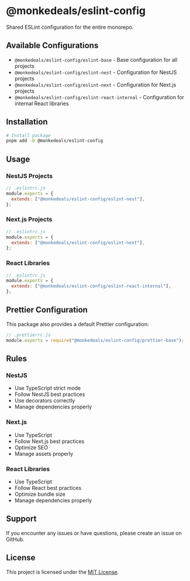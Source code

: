 # @monkedeals/eslint-config

Shared ESLint configuration for the entire monorepo.

## Available Configurations

- `@monkedeals/eslint-config/eslint-base` - Base configuration for all projects
- `@monkedeals/eslint-config/eslint-nest` - Configuration for NestJS projects
- `@monkedeals/eslint-config/eslint-next` - Configuration for Next.js projects
- `@monkedeals/eslint-config/eslint-react-internal` - Configuration for internal React libraries

## Installation

```bash
# Install package
pnpm add -D @monkedeals/eslint-config
```

## Usage

### NestJS Projects

```js
// .eslintrc.js
module.exports = {
  extends: ["@monkedeals/eslint-config/eslint-nest"],
};
```

### Next.js Projects

```js
// .eslintrc.js
module.exports = {
  extends: ["@monkedeals/eslint-config/eslint-next"],
};
```

### React Libraries

```js
// .eslintrc.js
module.exports = {
  extends: ["@monkedeals/eslint-config/eslint-react-internal"],
};
```

## Prettier Configuration

This package also provides a default Prettier configuration:

```js
// .prettierrc.js
module.exports = require("@monkedeals/eslint-config/prettier-base");
```

## Rules

### NestJS

- Use TypeScript strict mode
- Follow NestJS best practices
- Use decorators correctly
- Manage dependencies properly

### Next.js

- Use TypeScript
- Follow Next.js best practices
- Optimize SEO
- Manage assets properly

### React Libraries

- Use TypeScript
- Follow React best practices
- Optimize bundle size
- Manage dependencies properly

## Support

If you encounter any issues or have questions, please create an issue on GitHub.

## License

This project is licensed under the [MIT License](LICENSE).
